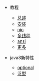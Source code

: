 - 教程 
  - [总述](README.md)
  - [安装](install.md)
  - [nio](nio.md)
  - [多线程](thread.md)
  - [ansi](ansi.md)
  - [更多](#更多)
  
- java8新特性

  - [optional](optional.md)
  - [泛型](generic.md)
